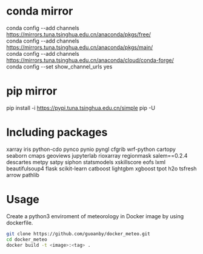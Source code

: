# conda mirror  
conda config --add channels https://mirrors.tuna.tsinghua.edu.cn/anaconda/pkgs/free/  
conda config --add channels https://mirrors.tuna.tsinghua.edu.cn/anaconda/pkgs/main/  
conda config --add channels https://mirrors.tuna.tsinghua.edu.cn/anaconda/cloud/conda-forge/  
conda config --set show_channel_urls yes

# pip mirror  
pip install -i https://pypi.tuna.tsinghua.edu.cn/simple pip -U  

# Including packages   
xarray iris python-cdo pynco pynio pyngl cfgrib wrf-python cartopy seaborn cmaps geoviews jupyterlab rioxarray regionmask salem==0.2.4 descartes metpy satpy siphon statsmodels xskillscore eofs lxml beautifulsoup4 flask scikit-learn catboost lightgbm xgboost tpot h2o tsfresh arrow pathlib 

# Usage  
Create a python3 enviroment of meteorology in Docker image by using dockerfile.  
```bash
git clone https://github.com/guoanby/docker_meteo.git
cd docker_meteo
docker build -t <image>:<tag> .
```